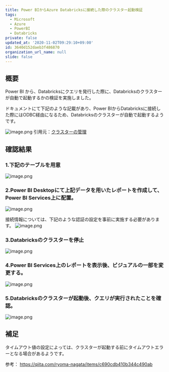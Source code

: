```yaml
---
title: Power BIからAzure Databricksに接続した際のクラスター起動検証
tags:
  - Microsoft
  - Azure
  - PowerBI
  - Databricks
private: false
updated_at: '2020-11-02T09:29:10+09:00'
id: 3640d152daeb3f486870
organization_url_name: null
slide: false
---
```


## 概要
Power BI から、Databricksにクエリを発行した際に、Databricksのクラスターが自動で起動するかの検証を実施しました。

ドキュメントにて下記のような記載があり、Power BIからDatabricksに接続した際にはODBC経由になるため、Databricksのクラスターが自動で起動するようです。

![image.png](https://qiita-image-store.s3.ap-northeast-1.amazonaws.com/0/24031/126aff8f-24f2-1018-65eb-1a3c65ea6aaf.png)
引用元：[クラスターの管理](https://docs.microsoft.com/ja-jp/azure/databricks/clusters/clusters-manage#start-a-cluster)

## 確認結果
### 1.下記のテーブルを用意
![image.png](https://qiita-image-store.s3.ap-northeast-1.amazonaws.com/0/24031/023e8668-4523-ff6d-a20e-49434142f904.png)

### 2.Power BI Desktopにて上記データを用いたレポートを作成して、Power BI Services上に配置。
![image.png](https://qiita-image-store.s3.ap-northeast-1.amazonaws.com/0/24031/0d15c910-44d3-9476-a670-818d274704cc.png)

接続情報については、下記のような認証の設定を事前に実施する必要があります。
![image.png](https://qiita-image-store.s3.ap-northeast-1.amazonaws.com/0/24031/ccefdbcb-2f00-f7e6-3835-f0398d3010f1.png)

### 3.Databricksのクラスターを停止
![image.png](https://qiita-image-store.s3.ap-northeast-1.amazonaws.com/0/24031/7e9f265c-f466-d0cf-023a-99107c395f6d.png)

### 4.Power BI Services上のレポートを表示後、ビジュアルの一部を変更する。
![image.png](https://qiita-image-store.s3.ap-northeast-1.amazonaws.com/0/24031/5e933845-1e33-5794-979f-a478de757534.png)

### 5.Databricksのクラスターが起動後、クエリが実行されたことを確認。
![image.png](https://qiita-image-store.s3.ap-northeast-1.amazonaws.com/0/24031/3f3d5085-6c35-74eb-e5bf-5f729555ddac.png)

## 補足

タイムアウト値の設定によっては、クラスターが起動する前にタイムアウトエラーとなる場合があるようです。

参考：
https://qiita.com/ryoma-nagata/items/c690cdb410b344c490ab

